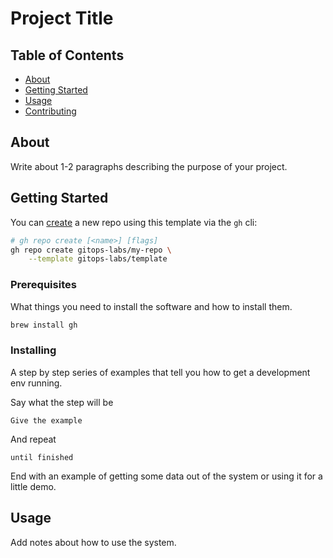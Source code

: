 # Project Title

## Table of Contents

- [About](#about)
- [Getting Started](#getting_started)
- [Usage](#usage)
- [Contributing](CONTRIBUTING.md)

## About <a name = "about"></a>

Write about 1-2 paragraphs describing the purpose of your project.

## Getting Started <a name = "getting_started"></a>

You can [create](https://cli.github.com/manual/gh_repo_create) a new repo using this template via the `gh` cli:

``` bash
# gh repo create [<name>] [flags]
gh repo create gitops-labs/my-repo \
    --template gitops-labs/template
```

### Prerequisites

What things you need to install the software and how to install them.

``` bash
brew install gh
```

### Installing

A step by step series of examples that tell you how to get a development env running.

Say what the step will be

```
Give the example
```

And repeat

```
until finished
```

End with an example of getting some data out of the system or using it for a little demo.

## Usage <a name = "usage"></a>

Add notes about how to use the system.

